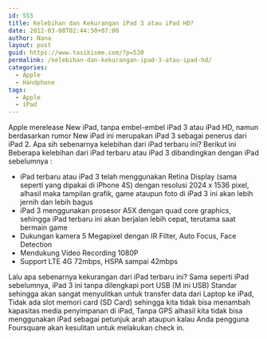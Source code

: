 ```yaml
---
id: 555
title: Kelebihan dan Kekurangan iPad 3 atau iPad HD?
date: 2012-03-08T02:44:50+07:00
author: Nana
layout: post
guid: https://www.tasikisme.com/?p=530
permalink: /kelebihan-dan-kekurangan-ipad-3-atau-ipad-hd/
categories:
  - Apple
  - Handphone
tags:
  - Apple
  - iPad
---
```

Apple merelease New iPad, tanpa embel-embel iPad 3 atau iPad HD, namun berdasarkan rumor New iPad ini merupakan iPad 3 sebagai penerus dari iPad 2. Apa sih sebenarnya kelebihan dari iPad terbaru ini? Berikut ini Beberapa kelebihan dari iPad terbaru atau iPad 3 dibandingkan dengan iPad sebelumnya :

  * iPad terbaru atau iPad 3 telah menggunakan Retina Display (sama seperti yang dipakai di iPhone 4S) dengan resolusi 2024 x 1536 pixel, alhasil maka tampilan grafik, game ataupun foto di iPad 3 ini akan lebih jernih dan lebih bagus
  * iPad 3 menggunakan prosesor A5X dengan quad core graphics, sehingga iPad terbaru ini akan berjalan lebih cepat, terutama saat bermain game
  * Dukungan kamera 5 Megapixel dengan IR Filter, Auto Focus, Face Detection
  * Mendukung Video Recording 1080P
  * Support LTE 4G 72mbps, HSPA sampai 42mbps

Lalu apa sebenarnya kekurangan dari iPad terbaru ini? Sama seperti iPad sebelumnya, iPad 3 ini tanpa dilengkapi port USB (M ini USB) Standar sehingga akan sangat menyulitkan untuk transfer data dari Laptop ke iPad, Tidak ada slot memori card (SD Card) sehingga kita tidak bisa menambah kapasitas media penyimpanan di iPad, Tanpa GPS alhasil kita tidak bisa menggunakan iPad sebagai petunjuk arah ataupun kalau Anda pengguna Foursquare akan kesulitan untuk melakukan check in.